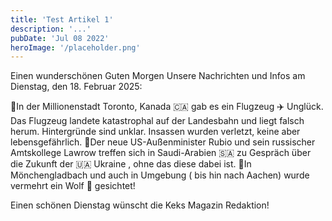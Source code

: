 ```yaml
---
title: 'Test Artikel 1'
description: '...'
pubDate: 'Jul 08 2022'
heroImage: '/placeholder.png'
---
```


Einen wunderschönen Guten Morgen
Unsere Nachrichten und Infos am Dienstag, den 18. Februar 2025:

🍪In der Millionenstadt Toronto, Kanada 🇨🇦 gab es ein Flugzeug ✈️ Unglück. Das Flugzeug landete katastrophal auf der Landesbahn und liegt falsch herum. Hintergründe sind unklar. Insassen wurden verletzt, keine aber lebensgefährlich.
🍪Der neue US-Außenminister Rubio und sein russischer Amtskollege Lawrow treffen sich in Saudi-Arabien 🇸🇦 zu Gespräch über die Zukunft der 🇺🇦 Ukraine , ohne das diese dabei ist.
🍪In Mönchengladbach und auch in Umgebung ( bis hin nach Aachen) wurde vermehrt ein Wolf 🐺 gesichtet!

Einen schönen Dienstag wünscht die Keks Magazin Redaktion!






